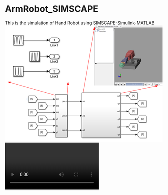 # ArmRobot_SIMSCAPE
This is the simulation of Hand Robot using SIMSCAPE-Simulink-MATLAB
![This is simulink block](/drawing.bmp)
![This is the simulation video](/ARM_30_08.avi)
